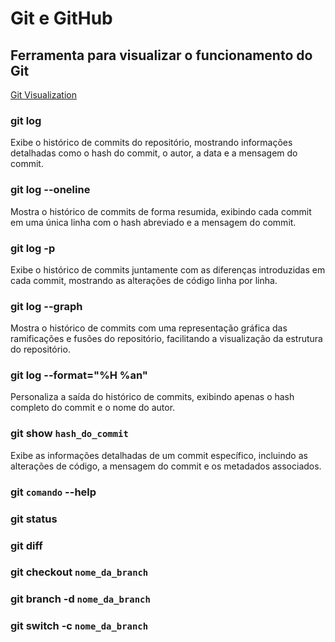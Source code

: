 # Git e GitHub

## Ferramenta para visualizar o funcionamento do Git

[Git Visualization](https://git-school.github.io/visualizing-git/)

### git log
Exibe o histórico de commits do repositório, mostrando informações detalhadas como o hash do commit, o autor, a data e a mensagem do commit.

### git log --oneline
Mostra o histórico de commits de forma resumida, exibindo cada commit em uma única linha com o hash abreviado e a mensagem do commit.

### git log -p
Exibe o histórico de commits juntamente com as diferenças introduzidas em cada commit, mostrando as alterações de código linha por linha.

### git log --graph
Mostra o histórico de commits com uma representação gráfica das ramificações e fusões do repositório, facilitando a visualização da estrutura do repositório.

### git log --format="%H %an"
Personaliza a saída do histórico de commits, exibindo apenas o hash completo do commit e o nome do autor.

### git show `hash_do_commit`
Exibe as informações detalhadas de um commit específico, incluindo as alterações de código, a mensagem do commit e os metadados associados.

### git `comando` --help

### git status

### git diff

### git checkout `nome_da_branch`

### git branch -d `nome_da_branch`

### git switch -c `nome_da_branch`


